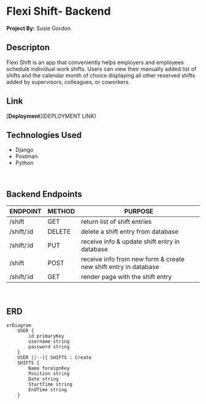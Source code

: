 # Flexi Shift- Backend
**Project By:** Susie Gordon


## Descripton
Flexi Shift is an app that conveniently helps employers and employees schedule individual work shifts. Users can view their manually added list of shifts and the calendar month of choice displaying all other reserved shifts added by supervisors, colleagues, or coworkers. 
</br>

## Link
[**Deployment**](DEPLOYMENT LINK)
</br>

## Technologies Used
- Django
- Postman
- Python
</br>

## Backend Endpoints

| ENDPOINT | METHOD | PURPOSE |
|----------|--------|---------|
| /shift | GET | return list of shift entries|
| /shift/:id | DELETE | delete a shift entry from database |
| /shift/:id | PUT | receive info & update shift entry in database |
| /shift | POST | receive info from new form & create new shift entry in database |
| /shift/:id | GET | render page with the shift entry|
</br>

## ERD

``` mermaid
erDiagram
    USER {
        id primaryKey
        username string 
        password string
    }
    USER ||--|{ SHIFTS : Create
    SHIFTS {
        Name foreignKey
        Position string
        Date string 
        StartTime string 
        EndTime string 
    }
```